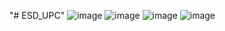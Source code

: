 "# ESD_UPC" 
![image](https://github.com/Unlatin/ESD_UPC/assets/93692680/9e6ba104-0e9c-4e51-9f8e-b311791dc9e8)
![image](https://github.com/Unlatin/ESD_UPC/assets/93692680/7c066a86-856c-4c26-b512-238733662252)
![image](https://github.com/Unlatin/ESD_UPC/assets/93692680/fb78b9f3-e345-477f-bab8-dee94c06a1c6)
![image](https://github.com/Unlatin/ESD_UPC/assets/93692680/197c9730-f09d-4cd6-b23c-f3e50a1c34ab)
